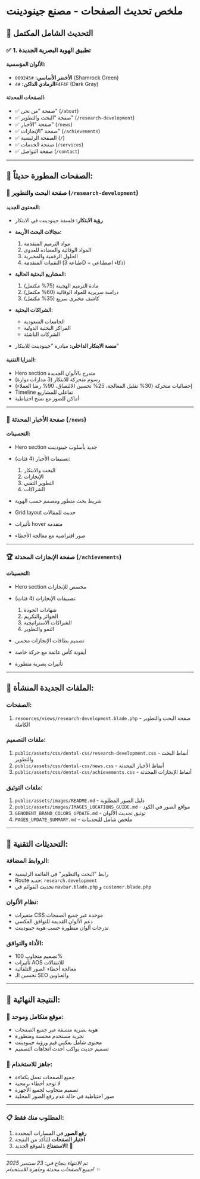 # ملخص تحديث الصفحات - مصنع جينودينت

## 🎨 **التحديث الشامل المكتمل**

### ✅ **1. تطبيق الهوية البصرية الجديدة**
#### **الألوان المؤسسية:**
- **الأخضر الأساسي:** `#009245` (Shamrock Green)
- **الرمادي الداكن:** `#4F4F4F` (Dark Gray)

#### **الصفحات المحدثة:**
- ✅ صفحة "من نحن" (`/about`)
- ✅ صفحة "البحث والتطوير" (`/research-development`) 
- ✅ صفحة "الأخبار" (`/news`)
- ✅ صفحة "الإنجازات" (`/achievements`)
- ✅ الصفحة الرئيسية (`/`)
- ✅ صفحة الخدمات (`/services`)
- ✅ صفحة التواصل (`/contact`)

---

## 📄 **الصفحات المطورة حديثاً:**

### 🔬 **صفحة البحث والتطوير** (`/research-development`)
#### **المحتوى الجديد:**
- **رؤية الابتكار:** فلسفة جينودينت في الابتكار
- **مجالات البحث الأربعة:**
  1. مواد الترميم المتقدمة
  2. المواد الوقائية والمضادة للعدوى
  3. الحلول الرقمية والمخبرية
  4. التقنيات المتقدمة (طباعة 3D + ذكاء اصطناعي)

- **المشاريع البحثية الحالية:**
  1. مادة الترميم الهجينة (75% مكتمل)
  2. دراسة سريرية للمواد الوقائية (60% مكتمل)
  3. كاشف مخبري سريع (35% مكتمل)

- **الشراكات البحثية:**
  - الجامعات السعودية
  - المراكز البحثية الدولية  
  - الشركات الناشئة

- **منصة الابتكار الداخلي:** مبادرة "جينودينت للابتكار"

#### **المزايا التقنية:**
- Hero section متدرج بالألوان الجديدة
- رسوم متحركة للابتكار (3 مدارات دوارة)
- إحصائيات متحركة (30% تقليل المعالجة، 25% تحسين الالتصاق، 90% رضا العملاء)
- Timeline تفاعلي للمشاريع
- أماكن للصور مع نسخ احتياطية

---

### 📰 **صفحة الأخبار المحدثة** (`/news`)
#### **التحسينات:**
- Hero section جديد بأسلوب جينودينت
- تصنيفات الأخبار (4 فئات):
  1. البحث والابتكار
  2. الإنجازات  
  3. التطوير التقني
  4. الشراكات

- شريط بحث متطور ومصمم حسب الهوية
- Grid layout حديث للمقالات
- تأثيرات hover متقدمة
- صور افتراضية مع معالجة الأخطاء

---

### 🏆 **صفحة الإنجازات المحدثة** (`/achievements`)
#### **التحسينات:**
- Hero section مخصص للإنجازات
- تصنيفات الإنجازات (4 فئات):
  1. شهادات الجودة
  2. الجوائز والتكريم
  3. الشراكات الاستراتيجية  
  4. النمو والتطوير

- تصميم بطاقات الإنجازات محسن
- أيقونة كأس عائمة مع حركة خاصة
- تأثيرات بصرية متطورة

---

## 📁 **الملفات الجديدة المنشأة:**

### **الصفحات:**
1. `resources/views/research-development.blade.php` - صفحة البحث والتطوير الكاملة

### **ملفات التصميم:**
1. `public/assets/css/dental-css/research-development.css` - أنماط البحث والتطوير
2. `public/assets/css/dental-css/news.css` - أنماط الأخبار المحدثة  
3. `public/assets/css/dental-css/achievements.css` - أنماط الإنجازات المحدثة

### **ملفات التوثيق:**
1. `public/assets/images/README.md` - دليل الصور المطلوبة
2. `public/assets/images/IMAGES_LOCATIONS_GUIDE.md` - مواقع الصور في الكود
3. `GENODENT_BRAND_COLORS_UPDATE.md` - توثيق تحديث الألوان
4. `PAGES_UPDATE_SUMMARY.md` - ملخص شامل للتحديثات

---

## 🔧 **التحديثات التقنية:**

### **الروابط المضافة:**
- رابط "البحث والتطوير" في القائمة الرئيسية
- Route جديد: `research.development`
- تحديث القوائم في `navbar.blade.php` و `customer.blade.php`

### **نظام الألوان:**
- متغيرات CSS موحدة عبر جميع الصفحات
- دعم الألوان القديمة للتوافق العكسي
- تدرجات ألوان متطورة حسب هوية جينودينت

### **الأداء والتوافق:**
- تصميم متجاوب 100%
- تأثيرات AOS للانتقالات
- معالجة أخطاء الصور التلقائية
- تحسين الـ SEO والعناوين

---

## 🎯 **النتيجة النهائية:**

### **🌟 موقع متكامل وموحد:**
- هوية بصرية متسقة عبر جميع الصفحات
- تجربة مستخدم محسنة ومتطورة
- محتوى شامل يعكس قيم ورؤية جينودينت
- تصميم حديث يواكب أحدث اتجاهات التصميم

### **📱 جاهز للاستخدام:**
- جميع الصفحات تعمل بكفاءة
- لا توجد أخطاء برمجية
- تصميم متجاوب لجميع الأجهزة
- صور احتياطية في حالة عدم رفع الصور المحلية

---

### **📋 المطلوب منك فقط:**
1. **رفع الصور** في المسارات المحددة
2. **اختبار الصفحات** للتأكد من النتيجة
3. **الاستمتاع** بالموقع الجديد! 🎉

---

*تم الانتهاء بنجاح في: 23 سبتمبر 2025*  
*جميع الصفحات محدثة وجاهزة للاستخدام! ✨*
